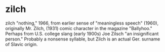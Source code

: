 # zilch
zilch "nothing," 1966, from earlier sense of "meaningless speech" (1960), originally Mr. Zilch, (1931) comic character in the magazine "Ballyhoo." Perhaps from U.S. college slang (early 1900s) Joe Zilsch "an insignificant person." Probably a nonsense syllable, but Zilch is an actual Ger. surname of Slavic origin.
